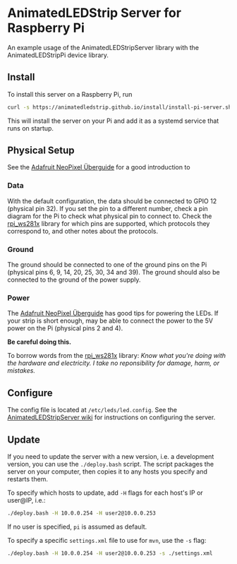 # AnimatedLEDStrip Server for Raspberry Pi
An example usage of the AnimatedLEDStripServer library with the AnimatedLEDStripPi device library.

## Install
To install this server on a Raspberry Pi, run
```bash
curl -s https://animatedledstrip.github.io/install/install-pi-server.sh | sudo bash
```

This will install the server on your Pi and add it as a systemd service that runs on startup.

## Physical Setup
See the [Adafruit NeoPixel Überguide](https://learn.adafruit.com/adafruit-neopixel-uberguide) for a good introduction to

### Data
With the default configuration, the data should be connected to GPIO 12 (physical pin 32).
If you set the pin to a different number, check a pin diagram for the Pi to check what physical pin to connect to.
Check the [rpi_ws281x](https://github.com/jgarff/rpi_ws281x) library for which pins are supported, which protocols they correspond to, and other notes about the protocols.

### Ground
The ground should be connected to one of the ground pins on the Pi (physical pins 6, 9, 14, 20, 25, 30, 34 and 39).
The ground should also be connected to the ground of the power supply.

### Power
The [Adafruit NeoPixel Überguide](https://learn.adafruit.com/adafruit-neopixel-uberguide/powering-neopixels) has good tips for powering the LEDs.
If your strip is short enough, may be able to connect the power to the 5V power on the Pi (physical pins 2 and 4).

**Be careful doing this.**

To borrow words from the [rpi_ws281x](https://github.com/jgarff/rpi_ws281x) library: *Know what you're doing with the hardware and electricity. I take no reponsibility for damage, harm, or mistakes.*


## Configure
The config file is located at `/etc/leds/led.config`.
See the [AnimatedLEDStripServer wiki](https://github.com/AnimatedLEDStrip/server/wiki/Configuration) for instructions on configuring the server.


## Update
If you need to update the server with a new version, i.e. a development version, you can use the `./deploy.bash` script.
The script packages the server on your computer, then copies it to any hosts you specify and restarts them.

To specify which hosts to update, add `-H` flags for each host's IP or user@IP, i.e.:
```bash
./deploy.bash -H 10.0.0.254 -H user2@10.0.0.253
```
If no user is specified, `pi` is assumed as default.

To specify a specific `settings.xml` file to use for `mvn`, use the `-s` flag:

```bash
./deploy.bash -H 10.0.0.254 -H user2@10.0.0.253 -s ./settings.xml
```
